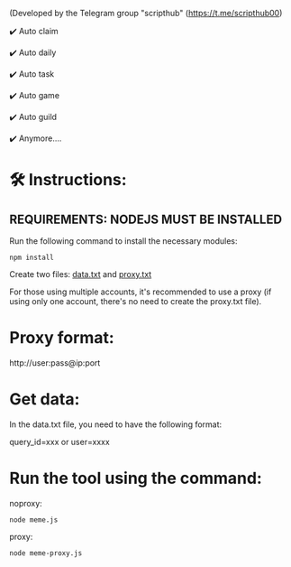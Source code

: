 

(Developed by the Telegram group "scripthub" (https://t.me/scripthub00)

✔️ Auto claim

✔️ Auto daily

✔️ Auto task

✔️ Auto game

✔️ Auto guild

✔️ Anymore....


# 🛠️ Instructions:
## REQUIREMENTS: NODEJS MUST BE INSTALLED

Run the following command to install the necessary modules:

`npm install`

Create two files: [data.txt](data.txt) and [proxy.txt](proxy.txt)

For those using multiple accounts, it's recommended to use a proxy (if using only one account, there's no need to create the proxy.txt file).

# Proxy format:

http://user:pass@ip:port

# Get data:

In the data.txt file, you need to have the following format:

query_id=xxx or user=xxxx


# Run the tool using the command:

noproxy:

`node meme.js`

proxy:

`node meme-proxy.js`
